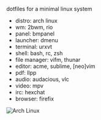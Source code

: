 dotfiles for a minimal linux system

- distro: arch linux
- wm: 2bwm, rio
- panel: bmpanel
- launcher: dmenu
- terminal: urxvt
- shell: bash, rc, zsh
- file manager: vifm, thunar
- editor: acme, sublime, [neo]vim
- pdf: llpp
- audio: audacious, vlc
- video: mpv
- irc: hexchat
- browser: firefix

![Arch Linux](/../screenshot/screenshot.png?raw=true "Arch Linux")
